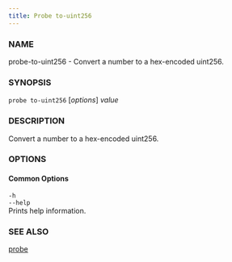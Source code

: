 ```yaml
---
title: Probe to-uint256
---
```


### NAME

probe-to-uint256 - Convert a number to a hex-encoded uint256.

### SYNOPSIS

`probe to-uint256` [*options*] _value_

### DESCRIPTION

Convert a number to a hex-encoded uint256.

### OPTIONS

#### Common Options

`-h`  
`--help`  
Prints help information.

### SEE ALSO

[probe](./probe.md)
